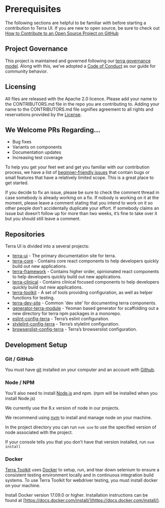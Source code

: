 # Prerequisites

The following sections are helpful to be familiar with before starting a contribution to Terra UI. If you are new to open source, be sure to check out [How to Contribute to an Open Source Project on GitHub](https://egghead.io/courses/how-to-contribute-to-an-open-source-project-on-github)

## Project Governance

This project is maintained and governed following our [terra governance model](https://github.com/cerner/terra-ui/blob/master/GOVERNANCE.md). Along with this, we’ve adopted a [Code of Conduct](https://github.com/cerner/terra-ui/blob/master/CODE_OF_CONDUCT.md) as our guide for community behavior.

## Licensing

All files are released with the Apache 2.0 licence.
Please add your name to the CONTRIBUTORS.md file in the repo you are contributing to. Adding your name to the CONTRIBUTORS.md file signifies agreement to all rights and reservations provided by the [License](https://github.com/cerner/terra-ui/blob/master/LICENSE).

## We Welcome PRs Regarding…

* Bug fixes
* Variants on components
* Documentation updates
* Increasing test coverage

To help you get your feet wet and get you familiar with our contribution process, we have a list of [beginner-friendly issues](https://github.com/search?q=is%3Aopen+is%3Aissue+label%3A%22beginner-friendly%22+archived%3Afalse+repo%3Acerner%2Fterra-clinical+repo%3Acerner%2Fterra-core+repo%3Acerner%2Fterra-dev-site+repo%3Acerner%2Fterra-framework+repo%3Acerner%2Fterra-toolkit+repo%3Acerner%2Fgenerator-terra-module+repo%3Acerner%2Feslint-config-terra+repo%3Acerner%2Fstylelint-config-terra+repo%3Acerner%2Fbrowserslist-config-terra+repo%3Acerner%2Fterra-kaiju-plugin+repo%3Acerner%2Fkaiju-plugin-utils+repo%3Acerner%2Fkaiju+repo%3Acerner%2Fterra-ui+repo%3Acerner%2Fkaiju-docker-base-images+created%3A*..*) that contain bugs or small features that have a relatively limited scope. This is a great place to get started.

If you decide to fix an issue, please be sure to check the comment thread in case somebody is already working on a fix. If nobody is working on it at the moment, please leave a comment stating that you intend to work on it so other people don’t accidentally duplicate your effort.
If somebody claims an issue but doesn’t follow up for more than two weeks, it’s fine to take over it but you should still leave a comment.

## Repositories

Terra UI is divided into a several projects:
* [terra-ui](https://github.com/cerner/terra-ui) - The primary documentation site for terra.
* [terra-core](https://github.com/cerner/terra-core) -  Contains core react components to help developers quickly build out new applications.
* [terra-framework](https://github.com/cerner/terra-framework) - Contains higher order, opinionated react components to help developers quickly build out new applications.
* [terra-clinical](https://github.com/cerner/terra-clinical) - Contains clinical focused components to help developers quickly build out new applications.
* [terra-toolkit](https://github.com/cerner/terra-toolkit) - A set of tools providing configuration, as well as helper functions for testing.
* [terra-dev-site](https://github.com/cerner/terra-dev-site) - Common 'dev site' for documenting terra components.
* [generator-terra-module](https://github.com/cerner/generator-terra-module) - Yeoman based generator for scaffolding out a new directory for terra npm packages in a monorepo.
* [eslint-config-terra](https://github.com/cerner/eslint-config-terra) - Terra’s eslint configuration.
* [stylelint-config-terra](https://github.com/cerner/stylelint-config-terra) - Terra’s stylelint configuration.
* [browserslist-config-terra](https://github.com/cerner/browserslist-config-terra) - Terra’s browserslist configuration.

## Development Setup

### Git / GitHub

You must have [git](https://help.github.com/articles/set-up-git/) installed on your computer and an account with [Github](https://github.com/).

### Node / NPM

You’ll also need to install [Node.js](https://nodejs.org/) and npm. (npm will be installed when you install Node.js)

We currently use the 8.x version of node in our projects.

We recommend using [nvm](https://github.com/creationix/nvm) to install and manage node on your machine.

In the project directory you can run `nvm use` to use the specified version of node associated with the project.

If your console tells you that you don’t have that version installed, run `nvm install`

### Docker

[Terra Toolkit](https://github.com/cerner/terra-toolkit) uses [Docker](https://www.docker.com/community-edition) to setup, run, and tear down selenium to ensure a consistent testing environment locally and in continuous integration build systems. To use Terra Toolkit for webdriver testing, you must install docker on your machine.

Install Docker version 17.09.0 or higher. Installation instructions can be found at [https://docs.docker.com/install/](https://docs.docker.com/install/).